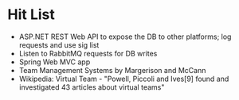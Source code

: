 # Hit List

 *  ASP.NET REST Web API to expose the DB to other platforms; log requests and use sig list
 *  Listen to RabbitMQ requests for DB writes
 *  Spring Web MVC app
 *  Team Management Systems by Margerison and McCann
 *  Wikipedia: Virtual Team - "Powell, Piccoli and Ives[9] found and investigated 43 articles about virtual teams"
